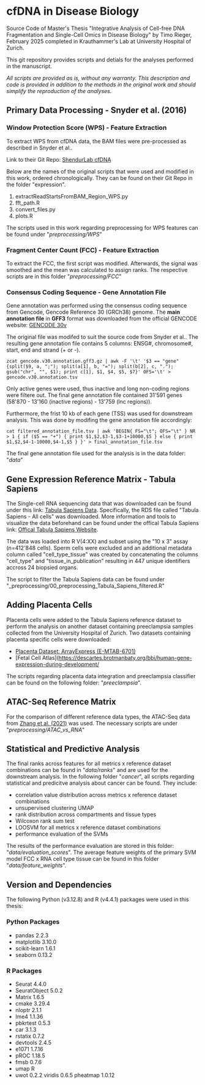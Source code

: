 # cfDNA in Disease Biology
Source Code of Master's Thesis "Integrative Analysis of Cell-free DNA Fragmentation and Single-Cell Omics in Disease Biology" by Timo Rieger, February 2025 completed in Krauthammer's Lab at University Hospital of Zurich.

This git repository provides scripts and detials for the analyses performed in the manuscript.

_All scripts are provided as is, without any warranty. This description and code is provided in addition to the methods in the original work and should simplify the reproduction of the analyses._

## Primary Data Processing - Snyder et al. (2016)
### Window Protection Score (WPS) - Feature Extraction
To extract WPS from cfDNA data, the BAM files were pre-processed as described in Snyder et al..

Link to their Git Repo: [ShendurLab cfDNA](https://github.com/shendurelab/cfDNA/blob/master)

Below are the names of the original scripts that were used and modified in this work, ordered chronologically. They can be found on their Git Repo in the folder "expression".

1. extractReadStartsFromBAM_Region_WPS.py
2. fft_path.R
3. convert_files.py
4. plots.R

The scripts used in this work regarding preprocessing for WPS features can be found under "_preprocessing/WPS_"

### Fragment Center Count (FCC) - Feature Extraction
To extract the FCC, the first script was modified. Afterwards, the signal was smoothed and the mean was calculated to assign ranks. The respective scripts are in this folder "_preprocessing/FCC_"

### Consensus Coding Sequence - Gene Annotation File
Gene annotation was performed using the consensus coding sequence from Gencode, Gencode Reference 30 (GRCh38) genome. The **main annotation file** in **GFF3** format was downloaded from the official GENCODE website: [GENCODE 30v](https://www.gencodegenes.org/human/release_30.html)

The original file was modifed to suit the source code from Snyder et al.. The resulting gene annotation file contains 5 columns: ENSG#, chromosome#, start, end and strand (+ or -).

`zcat gencode.v30.annotation.gff3.gz | awk -F '\t' '$3 == "gene" {split($9, a, ";"); split(a[1], b, "="); split(b[2], c, "."); gsub("chr", "", $1); print c[1], $1, $4, $5, $7}' OFS='\t' > gencode.v30.annotation.tsv`

Only active genes were used, thus inactive and long non-coding regions were filtere out. The final gene annotation file contained 31'591 genes (58'870 - 13'160 (inactive regions) - 13'759 (lnc regions)).

Furthermore, the frist 10 kb of each gene (TSS) was used for downstream analysis. This was done by modifing the gene annotation file accordingly:

`cat filtered_annotation_file.tsv | awk 'BEGIN{ FS="\t"; OFS="\t" } NR > 1 { if ($5 == "+") { print $1,$2,$3-1,$3-1+10000,$5 } else { print $1,$2,$4-1-10000,$4-1,$5 } }' > final_annotation_file.tsv`

The final gene annotation file used for the analysis is in the data folder: "_data_"

## Gene Expression Reference Matrix - Tabula Sapiens
The Single-cell RNA sequencing data that was downloaded can be found under this link: [Tabula Sapiens Data](https://cellxgene.cziscience.com/collections/e5f58829-1a66-40b5-a624-9046778e74f5). Specifically, the RDS file called "Tabula Sapiens - All cells" was downloaded. More information and tools to visualize the data beforehand can be found under the offical Tabula Sapiens link: [Offical Tabula Sapiens Website](https://tabula-sapiens.sf.czbiohub.org/).

The data was loaded into R V(4:XX) and subset using the "10 x 3" assay (n=412'848 cells). Sperm cells were excluded and an additional metadata column called "cell_type_tissue" was created by concatenating the columns "cell_type" and "tissue_in_publication" resulting in 447 unique identifiers accross 24 biopsied organs.

The script to filter the Tabula Sapiens data can be found under "_preprocessing/00_preprocessing_Tabula_Sapiens_filtered.R"

## Adding Placenta Cells
Placenta cells were added to the Tabula Sapiens reference dataset to perform the analysis on another dataset containing preeclampsia samples collected from the University Hospital of Zurich.
Two datasets containing placenta specific cells were downloaded:
 - [Placenta Dataset: ArrayExpress (E-MTAB-6701)](https://www.ebi.ac.uk/biostudies/arrayexpress/studies/E-MTAB-6701)
- [Fetal Cell Atlas](https://descartes.brotmanbaty.org/bbi/human-gene-expression-during-development/

The scripts regarding placenta data integration and preeclampsia classifier can be found on the following folder: "_preeclampsia_".

## ATAC-Seq Reference Matrix
For the comparison of different reference data types, the ATAC-Seq data from [Zhang et al. (2021)](https://pubmed.ncbi.nlm.nih.gov/34774128/) was used.
The necessary scripts are under "_preprocessing/ATAC_vs_RNA_"

## Statistical and Predictive Analysis
The final ranks across features for all metrics x reference dataset combinations can be found in "_data/ranks_" and are used for the downstream analysis.
In the following folder "_cancer_", all scripts regarding statistical and predicitve analysis about cancer can be found.
They include:
- correlation value distribution across metrics x reference dataset combinations
- unsupervised clustering UMAP
- rank distribution across compartments and tissue types
- Wilcoxon rank sum test
- LOOSVM for all metrics x reference dataset combinations
- performance evaluation of the SVMs

The results of the performance evaluation are stored in this folder: "_data/evaluation_scores_".
The average feature weights of the primary SVM model FCC x RNA cell type tissue can be found in this folder "_data/feature_weights_".

## Version and Dependencies
The following Python (v3.12.8) and R (v4.4.1) packages were used in this thesis:

### Python Packages
- pandas 2.2.3
- matplotlib 3.10.0
- scikit-learn 1.6.1
- seaborn 0.13.2

### R Packages
- Seurat 4.4.0
- SeuratObject 5.0.2
- Matrix 1.6.5
- cmake 3.29.4
- nloptr 2.1.1
- lme4 1.1.36
- pbkrtest 0.5.3
- car 3.1.3
- rstatix 0.7.2
- devtools 2.4.5
- e1071 1.7.16
- pROC 1.18.5
- fmsb 0.7.6
- umap R
- uwot 0.2.2
viridis 0.6.5
pheatmap 1.0.12

